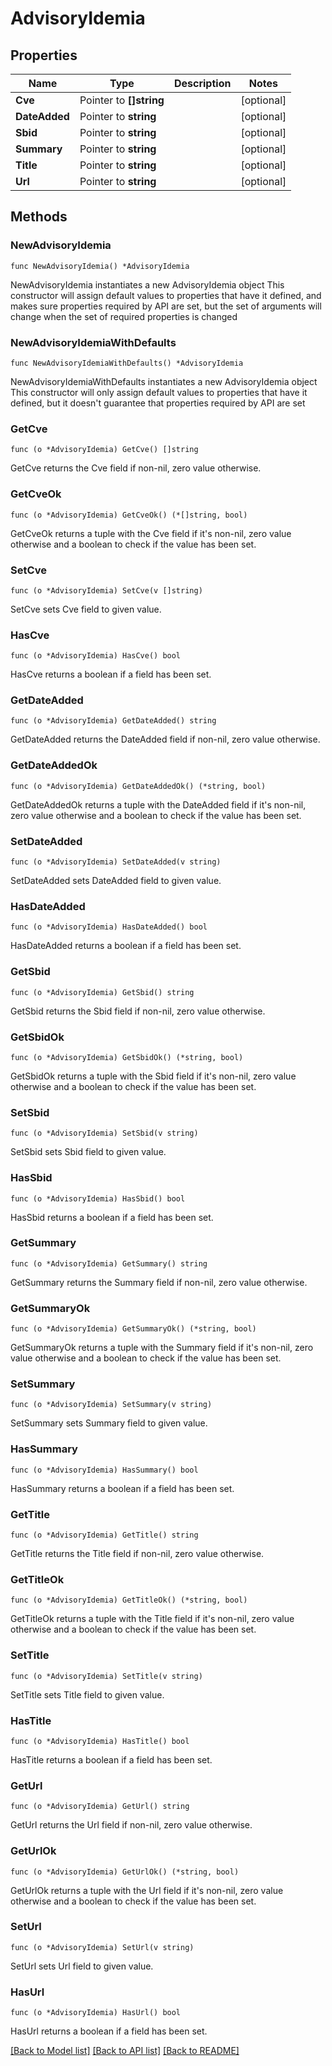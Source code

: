 # AdvisoryIdemia

## Properties

Name | Type | Description | Notes
------------ | ------------- | ------------- | -------------
**Cve** | Pointer to **[]string** |  | [optional] 
**DateAdded** | Pointer to **string** |  | [optional] 
**Sbid** | Pointer to **string** |  | [optional] 
**Summary** | Pointer to **string** |  | [optional] 
**Title** | Pointer to **string** |  | [optional] 
**Url** | Pointer to **string** |  | [optional] 

## Methods

### NewAdvisoryIdemia

`func NewAdvisoryIdemia() *AdvisoryIdemia`

NewAdvisoryIdemia instantiates a new AdvisoryIdemia object
This constructor will assign default values to properties that have it defined,
and makes sure properties required by API are set, but the set of arguments
will change when the set of required properties is changed

### NewAdvisoryIdemiaWithDefaults

`func NewAdvisoryIdemiaWithDefaults() *AdvisoryIdemia`

NewAdvisoryIdemiaWithDefaults instantiates a new AdvisoryIdemia object
This constructor will only assign default values to properties that have it defined,
but it doesn't guarantee that properties required by API are set

### GetCve

`func (o *AdvisoryIdemia) GetCve() []string`

GetCve returns the Cve field if non-nil, zero value otherwise.

### GetCveOk

`func (o *AdvisoryIdemia) GetCveOk() (*[]string, bool)`

GetCveOk returns a tuple with the Cve field if it's non-nil, zero value otherwise
and a boolean to check if the value has been set.

### SetCve

`func (o *AdvisoryIdemia) SetCve(v []string)`

SetCve sets Cve field to given value.

### HasCve

`func (o *AdvisoryIdemia) HasCve() bool`

HasCve returns a boolean if a field has been set.

### GetDateAdded

`func (o *AdvisoryIdemia) GetDateAdded() string`

GetDateAdded returns the DateAdded field if non-nil, zero value otherwise.

### GetDateAddedOk

`func (o *AdvisoryIdemia) GetDateAddedOk() (*string, bool)`

GetDateAddedOk returns a tuple with the DateAdded field if it's non-nil, zero value otherwise
and a boolean to check if the value has been set.

### SetDateAdded

`func (o *AdvisoryIdemia) SetDateAdded(v string)`

SetDateAdded sets DateAdded field to given value.

### HasDateAdded

`func (o *AdvisoryIdemia) HasDateAdded() bool`

HasDateAdded returns a boolean if a field has been set.

### GetSbid

`func (o *AdvisoryIdemia) GetSbid() string`

GetSbid returns the Sbid field if non-nil, zero value otherwise.

### GetSbidOk

`func (o *AdvisoryIdemia) GetSbidOk() (*string, bool)`

GetSbidOk returns a tuple with the Sbid field if it's non-nil, zero value otherwise
and a boolean to check if the value has been set.

### SetSbid

`func (o *AdvisoryIdemia) SetSbid(v string)`

SetSbid sets Sbid field to given value.

### HasSbid

`func (o *AdvisoryIdemia) HasSbid() bool`

HasSbid returns a boolean if a field has been set.

### GetSummary

`func (o *AdvisoryIdemia) GetSummary() string`

GetSummary returns the Summary field if non-nil, zero value otherwise.

### GetSummaryOk

`func (o *AdvisoryIdemia) GetSummaryOk() (*string, bool)`

GetSummaryOk returns a tuple with the Summary field if it's non-nil, zero value otherwise
and a boolean to check if the value has been set.

### SetSummary

`func (o *AdvisoryIdemia) SetSummary(v string)`

SetSummary sets Summary field to given value.

### HasSummary

`func (o *AdvisoryIdemia) HasSummary() bool`

HasSummary returns a boolean if a field has been set.

### GetTitle

`func (o *AdvisoryIdemia) GetTitle() string`

GetTitle returns the Title field if non-nil, zero value otherwise.

### GetTitleOk

`func (o *AdvisoryIdemia) GetTitleOk() (*string, bool)`

GetTitleOk returns a tuple with the Title field if it's non-nil, zero value otherwise
and a boolean to check if the value has been set.

### SetTitle

`func (o *AdvisoryIdemia) SetTitle(v string)`

SetTitle sets Title field to given value.

### HasTitle

`func (o *AdvisoryIdemia) HasTitle() bool`

HasTitle returns a boolean if a field has been set.

### GetUrl

`func (o *AdvisoryIdemia) GetUrl() string`

GetUrl returns the Url field if non-nil, zero value otherwise.

### GetUrlOk

`func (o *AdvisoryIdemia) GetUrlOk() (*string, bool)`

GetUrlOk returns a tuple with the Url field if it's non-nil, zero value otherwise
and a boolean to check if the value has been set.

### SetUrl

`func (o *AdvisoryIdemia) SetUrl(v string)`

SetUrl sets Url field to given value.

### HasUrl

`func (o *AdvisoryIdemia) HasUrl() bool`

HasUrl returns a boolean if a field has been set.


[[Back to Model list]](../README.md#documentation-for-models) [[Back to API list]](../README.md#documentation-for-api-endpoints) [[Back to README]](../README.md)


